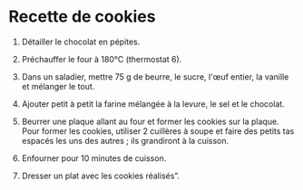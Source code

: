 # Recette de cookies

1. Détailler le chocolat en pépites.

2. Préchauffer le four à 180°C (thermostat 6).

3. Dans un saladier, mettre 75 g de beurre, le sucre, l'œuf entier, la vanille et mélanger le tout.

4. Ajouter petit à petit la farine mélangée à la levure, le sel et le chocolat.

5. Beurrer une plaque allant au four et former les cookies sur la plaque. Pour former les cookies, utiliser 2 cuillères à
soupe et faire des petits tas espacés les uns des autres ; ils grandiront à la cuisson.

6. Enfourner pour 10 minutes de cuisson.

7. Dresser un plat avec les cookies
réalisés”.